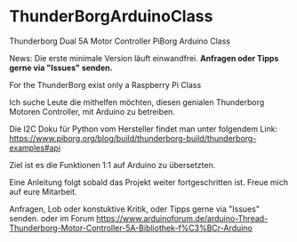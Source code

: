 # ThunderBorgArduinoClass
Thunderborg Dual 5A Motor Controller PiBorg Arduino Class

News: Die erste minimale Version läuft einwandfrei. <b>Anfragen oder Tipps gerne via "Issues" senden.</b>

For the ThunderBorg exist only a Raspberry Pi Class

Ich suche Leute die mithelfen möchten, diesen genialen Thunderborg
Motoren Controller, mit Arduino zu betreiben.

Die I2C Doku für Python vom Hersteller findet man unter folgendem Link:
https://www.piborg.org/blog/build/thunderborg-build/thunderborg-examples#api

Ziel ist es die Funktionen 1:1 auf Arduino zu übersetzten.

Eine Anleitung folgt sobald das Projekt weiter fortgeschritten ist.
Freue mich auf eure Mitarbeit.

Anfragen, Lob oder konstuktive Kritik, oder Tipps gerne via "Issues" senden. 
oder im Forum https://www.arduinoforum.de/arduino-Thread-Thunderborg-Motor-Controller-5A-Bibliothek-f%C3%BCr-Arduino